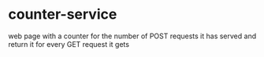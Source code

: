 # counter-service
web page with a counter for the number of POST requests it has served and return it for every GET request it gets
